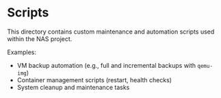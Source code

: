 # Scripts

This directory contains custom maintenance and automation scripts used within the NAS project.

Examples:
- VM backup automation (e.g., full and incremental backups with `qemu-img`)
- Container management scripts (restart, health checks)
- System cleanup and maintenance tasks
